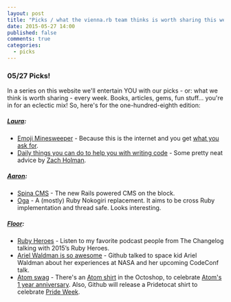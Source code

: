 ```yaml
---
layout: post
title: "Picks / what the vienna.rb team thinks is worth sharing this week"
date: 2015-05-27 14:00
published: false
comments: true
categories:
  - picks
---
```


### 05/27 Picks!

In a series on this website we'll entertain YOU with our picks - or: what we think is worth sharing - every week.
Books, articles, gems, fun stuff... you're in for an eclectic mix! So, here's for the one-hundred-eighth edition:

##### [Laura][1]:
- [Emoji Minesweeper][2] - Because this is the internet and you get [what you ask for][3]. 
- [Daily things you can do to help you with writing code][4] - Some pretty neat advice by [Zach Holman](https://twitter.com/holman).

##### [Aaron][5]:
- [Spina CMS][6] - The new Rails powered CMS on the block.
- [Oga][7] - A (mostly) Ruby Nokogiri replacement. It aims to be cross Ruby implementation and thread safe. Looks interesting.

##### [Floor][9]:
- [Ruby Heroes][10] - Listen to my favorite podcast people from The Changelog talking with 2015’s Ruby Heroes.
- [Ariel Waldman is so awesome][11] - Github talked to space kid Ariel Waldman about her experiences at NASA and her upcoming CodeConf talk.
- [Atom swag][12] - There's an [Atom shirt][12] in the Octoshop, to celebrate [Atom's 1 year anniversary][13]. Also, Github will release a Pridetocat shirt to celebrate [Pride Week][14].


[1]: http://www.twitter.com/alicetragedy
[2]: http://muan.co/emoji-minesweeper/
[3]: https://twitter.com/alicetragedy/status/601625706083258368
[4]: https://github.com/holman/feedback/issues/690
[5]: http://www.twitter.com/mraaroncruz
[6]: http://www.spinacms.com/
[7]: https://github.com/YorickPeterse/oga
[9]: http://www.twitter.com/floordrees
[10]: https://changelog.com/154/
[11]: https://github.com/blog/2011-transforming-the-future-of-nasa-with-codeconf-s-ariel-waldman
[12]: https://github.myshopify.com/products/atom-shirt
[13]: https://github.com/blog/1997-atom-1-year-open-source-anniversary
[14]: https://github.com/blog/2005-celebrate-pride-with-github
